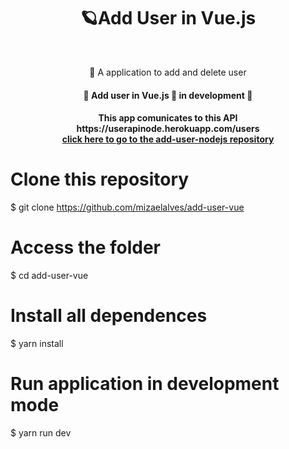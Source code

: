 <h1 align="center">🪐Add User in Vue.js</h1>
<br>
<p align="center">🚀 A application to add and delete user</p>

<h4 align="center"> 
	🚧  Add user in Vue.js 🚀 in development  🚧
</h4>
<h4 align="center"> 
	This app comunicates to this API https://userapinode.herokuapp.com/users<br>
	<a href="https://github.com/mizaelalves/add-user-nodejs">click here to go to the add-user-nodejs repository</a>
</h4>

# Clone this repository
$ git clone <https://github.com/mizaelalves/add-user-vue>

# Access the folder
$ cd add-user-vue

# Install all dependences
$ yarn install

# Run application in development mode
$ yarn run dev
